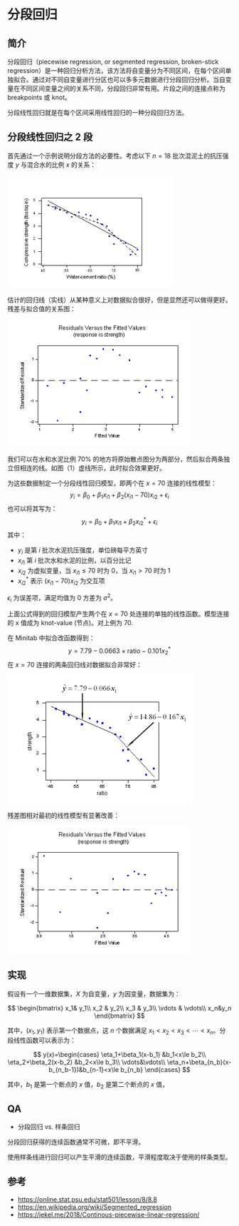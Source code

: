 # 分段回归

## 简介

分段回归（piecewise regression, or segmented regression, broken-stick regression）是一种回归分析方法，该方法将自变量分为不同区间，在每个区间单独拟合。通过对不同自变量进行分区也可以多多元数据进行分段回归分析。当自变量在不同区间变量之间的关系不同，分段回归非常有用。片段之间的连接点称为 breakpoints 或 knot。

分段线性回归就是在每个区间采用线性回归的一种分段回归方法。

## 分段线性回归之 2 段

首先通过一个示例说明分段方法的必要性。考虑以下 $n=18$ 批次混泥土的抗压强度 $y$ 与混合水的比例 $x$ 的关系：

![piecewise linear model](./images/strength_ratio_plot1.gif)

估计的回归线（实线）从某种意义上对数据拟合很好，但是显然还可以做得更好。残差与拟合值的关系图：

![residual plot](./images/residfits_strength_plot1.gif)

我们可以在水和水泥比例 70% 的地方将原始散点图分为两部分，然后拟合两条独立但相连的线。如图（1）虚线所示，此时拟合效果更好。

为这些数据制定一个分段线性回归模型，即两个在 $x=70$ 连接的线性模型：
$$
y_i=\beta_0+\beta_1x_{i1}+\beta_2(x_{i1}-70)x_{i2}+\epsilon_i
$$
也可以将其写为：
$$
y_i=\beta_0+\beta_1x_{i1}+\beta_2x_{i2}^*+\epsilon_i
$$
其中：

- $y_i$ 是第 $i$ 批次水泥抗压强度，单位磅每平方英寸
- $x_{i1}$ 第 $i$ 批次水和水泥的比例，以百分比记
- $x_{i2}$ 为虚拟变量，当 $x_{i1}\le 70$ 时为 0，当 $x_{i1}>70$ 时为 1
- $x_{i2}^*$ 表示 $(x_{i1}-70)x_{i2}$ 为交互项

$\epsilon_i$ 为误差项，满足均值为 0 方差为 $\sigma^2$。

上面公式得到的回归模型产生两个在 $x=70$ 处连接的单独的线性函数。模型连接的 x 值成为 knot-value (节点)。对上例为 70.

在 Minitab 中拟合改函数得到：
$$
y=7.79-0.0663\times \text{ratio}-0.101x_2^*
$$
在 $x=70$ 连接的两条回归线对数据拟合非常好：

![piecewise linear model](./images/strength_ratio_plot2.gif)

残差图相对最初的线性模型有显著改善：

![residual plot](./images/residfits_strength_plot2.gif)

## 实现

假设有一个一维数据集，$X$ 为自变量，$y$ 为因变量，数据集为：

$$
\begin{bmatrix}
    x_1& y_1\\
    x_2 & y_2\\
    x_3 & y_3\\
    \vdots & \vdots\\
    x_n&y_n
\end{bmatrix}
$$

其中，$(x_1,y_1)$ 表示第一个数据点，这 $n$ 个数据满足 $x_1<x_2<x_3<\cdots<x_n$。分段线性函数可以表示为：

$$
y(x)=\begin{cases}
    \eta_1+\beta_1(x-b_1) &b_1<x\le b_2\\
    \eta_2+\beta_2(x-b_2) &b_2<x\le b_3\\
    \vdots&\vdots\\
    \eta_n+\beta_{n_b}(x-b_{n_b-1})&b_{n-1}<x\le b_{n_b}
\end{cases}
$$
 
其中，$b_1$ 是第一个断点的 $x$ 值，$b_2$ 是第二个断点的 $x$ 值，

## QA

- 分段回归 vs. 样条回归

分段回归获得的连续函数通常不可微，即不平滑。

使用样条线进行回归可以产生平滑的连续函数，平滑程度取决于使用的样条类型。



## 参考

- https://online.stat.psu.edu/stat501/lesson/8/8.8
- https://en.wikipedia.org/wiki/Segmented_regression
- https://jekel.me/2018/Continous-piecewise-linear-regression/